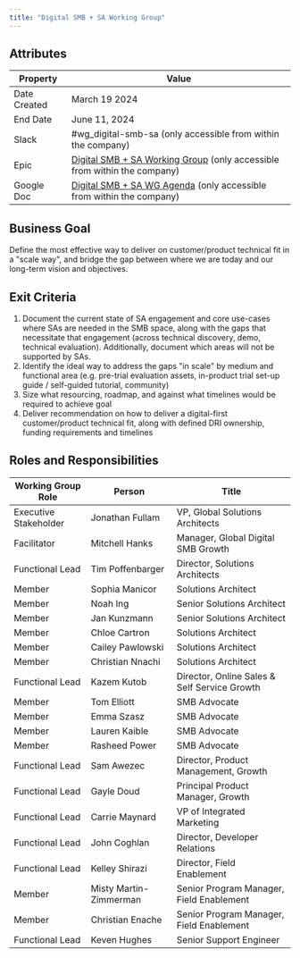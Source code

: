 ```yaml
---
title: "Digital SMB + SA Working Group"
---
```


## Attributes

| Property        | Value          |
|-----------------|----------------|
| Date Created    | March 19 2024   |
| End Date        | June 11, 2024 |
| Slack           | #wg_digital-smb-sa (only accessible from within the company) |
| Epic            | [Digital SMB + SA Working Group](https://example_company.com/groups/example_company-com/sales-team/-/epics/104) (only accessible from within the company) |
| Google Doc      | [Digital SMB + SA WG Agenda](https://docs.google.com/document/d/1I0aHGIXxuUWx7awtfflUqQrOAvj-iidypL7FER_-NMk/edit) (only accessible from within the company) |

## Business Goal

Define the most effective way to deliver on customer/product technical fit in a "scale way", and bridge the gap between where we are today and our long-term vision and objectives.

## Exit Criteria

1. Document the current state of SA engagement and core use-cases where SAs are needed in the SMB space, along with the gaps that necessitate that engagement (across technical discovery, demo, technical evaluation). Additionally, document which areas will not be supported by SAs.
2. Identify the ideal way to address the gaps "in scale" by medium and functional area (e.g. pre-trial evaluation assets, in-product trial set-up guide / self-guided tutorial, community)
3. Size what resourcing, roadmap, and against what timelines would be required to achieve goal
4. Deliver recommendation on how to deliver a digital-first customer/product technical fit, along with defined DRI ownership, funding requirements and timelines

## Roles and Responsibilities

| Working Group Role    | Person                | Title                                  |
|-----------------------|-----------------------|----------------------------------------|
| Executive Stakeholder | Jonathan Fullam  | VP, Global Solutions Architects  |
| Facilitator | Mitchell Hanks  | Manager, Global Digital SMB Growth        |
| Functional Lead   | Tim Poffenbarger       | Director, Solutions Architects  |
| Member                | Sophia Manicor       | Solutions Architect |
| Member                | Noah Ing      | Senior Solutions Architect |
| Member                | Jan Kunzmann      | Senior Solutions Architect |
| Member                | Chloe Cartron      | Solutions Architect |
| Member                | Cailey Pawlowski     | Solutions Architect |
| Member                | Christian Nnachi      | Solutions Architect |
| Functional Lead   | Kazem Kutob | Director, Online Sales & Self Service Growth |
| Member                | Tom Elliott  | SMB Advocate |
| Member                | Emma Szasz | SMB Advocate |
| Member                | Lauren Kaible | SMB Advocate |
| Member                | Rasheed Power  | SMB Advocate |
| Functional Lead   | Sam Awezec | Director, Product Management, Growth |
| Functional Lead   | Gayle Doud | Principal Product Manager, Growth |
| Functional Lead   | Carrie Maynard | VP of Integrated Marketing |
| Functional Lead   | John Coghlan | Director, Developer Relations |
| Functional Lead   | Kelley Shirazi | Director, Field Enablement |
| Member | Misty Martin-Zimmerman  | Senior Program Manager, Field Enablement |
| Member | Christian Enache  | Senior Program Manager, Field Enablement |
| Functional Lead   | Keven Hughes | Senior Support Engineer |
